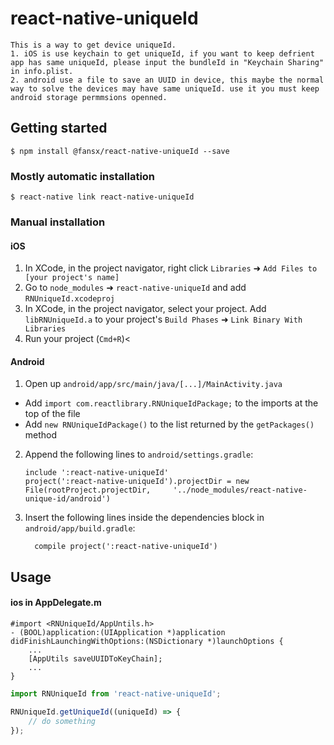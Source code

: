 

# react-native-uniqueId
    This is a way to get device uniqueId.
    1. iOS is use keychain to get uniqueId, if you want to keep defrient app has same uniqueId, please input the bundleId in "Keychain Sharing" in info.plist.
    2. android use a file to save an UUID in device, this maybe the normal way to solve the devices may have same uniqueId. use it you must keep android storage permmsions openned.
## Getting started

`$ npm install @fansx/react-native-uniqueId --save`

### Mostly automatic installation

`$ react-native link react-native-uniqueId`

### Manual installation


#### iOS

1. In XCode, in the project navigator, right click `Libraries` ➜ `Add Files to [your project's name]`
2. Go to `node_modules` ➜ `react-native-uniqueId` and add `RNUniqueId.xcodeproj`
3. In XCode, in the project navigator, select your project. Add `libRNUniqueId.a` to your project's `Build Phases` ➜ `Link Binary With Libraries`
4. Run your project (`Cmd+R`)<

#### Android

1. Open up `android/app/src/main/java/[...]/MainActivity.java`
  - Add `import com.reactlibrary.RNUniqueIdPackage;` to the imports at the top of the file
  - Add `new RNUniqueIdPackage()` to the list returned by the `getPackages()` method
2. Append the following lines to `android/settings.gradle`:
  	```
  	include ':react-native-uniqueId'
  	project(':react-native-uniqueId').projectDir = new File(rootProject.projectDir, 	'../node_modules/react-native-unique-id/android')
  	```
3. Insert the following lines inside the dependencies block in `android/app/build.gradle`:
  	```
      compile project(':react-native-uniqueId')
  	```


## Usage
#### ios in AppDelegate.m
```$xslt
#import <RNUniqueId/AppUntils.h>
- (BOOL)application:(UIApplication *)application didFinishLaunchingWithOptions:(NSDictionary *)launchOptions {
    ...
    [AppUtils saveUUIDToKeyChain];
    ...
}
```
```javascript
import RNUniqueId from 'react-native-uniqueId';

RNUniqueId.getUniqueId((uniqueId) => {
    // do something
});
```
